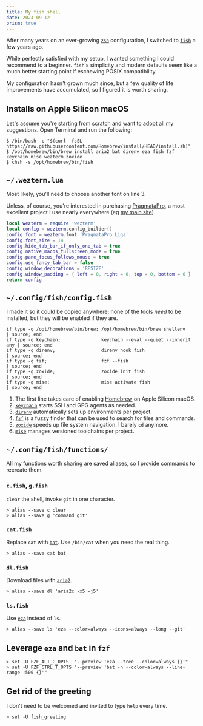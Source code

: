 ```yaml
---
title: My fish shell
date: 2024-09-12
prism: true
---
```


After many years on an ever-growing [`zsh`](https://zsh.sourceforge.io/) configuration,
I switched to [`fish`](https://fishshell.com/) a few years ago.

While perfectly satisfied with my setup, I wanted something I could recommend to a beginner.
`fish`'s simplicity and modern defaults seem like a much better starting point if eschewing POSIX compatibility.

My configuration hasn't grown much since, but a few quality of life improvements have accumulated, so I figured it is worth sharing.

## Installs on Apple Silicon macOS

Let's assume you're starting from scratch and want to adopt all my suggestions. Open Terminal and run the following:

```shell
$ /bin/bash -c "$(curl -fsSL https://raw.githubusercontent.com/Homebrew/install/HEAD/install.sh)"
$ /opt/homebrew/bin/brew install aria2 bat direnv eza fish fzf keychain mise wezterm zoxide
$ chsh -s /opt/homebrew/bin/fish
```

## `~/.wezterm.lua`

Most likely, you'll need to choose another font on line 3.

Unless, of course, you're interested in purchasing [PragmataPro](https://www.fsd.it/shop/fonts/pragmatapro/), a most excellent project I use nearly everywhere (eg [my main site](https://pcarrier.com)).

```lua
local wezterm = require 'wezterm'
local config = wezterm.config_builder()
config.font = wezterm.font 'PragmataPro Liga'
config.font_size = 14
config.hide_tab_bar_if_only_one_tab = true
config.native_macos_fullscreen_mode = true
config.pane_focus_follows_mouse = true
config.use_fancy_tab_bar = false
config.window_decorations = 'RESIZE'
config.window_padding = { left = 0, right = 0, top = 0, bottom = 0 }
return config
```

## `~/.config/fish/config.fish`

I made it so it could be copied anywhere; none of the tools _need_ to be installed, but they will be enabled if they are.

```shell
if type -q /opt/homebrew/bin/brew; /opt/homebrew/bin/brew shellenv       | source; end
if type -q keychain;               keychain --eval --quiet --inherit any | source; end
if type -q direnv;                 direnv hook fish                      | source; end
if type -q fzf;                    fzf --fish                            | source; end
if type -q zoxide;                 zoxide init fish                      | source; end
if type -q mise;                   mise activate fish                    | source; end
```

1. The first line takes care of enabling [Homebrew](https://brew.sh/) on Apple Silicon macOS.
2. [`keychain`](https://www.funtoo.org/Funtoo:Keychain) starts SSH and GPG agents as needed.
3. [`direnv`](https://direnv.net/) automatically sets up environments per project.
4. [`fzf`](https://github.com/junegunn/fzf) is a fuzzy finder that can be used to search for files and commands.
5. [`zoxide`](https://github.com/ajeetdsouza/zoxide) speeds up file system navigation. I barely `cd` anymore.
6. [`mise`](https://github.com/mise-app/mise) manages versioned toolchains per project.

## `~/.config/fish/functions/`

All my functions worth sharing are saved aliases, so I provide commands to recreate them.

### `c.fish`, `g.fish`

`clear` the shell, invoke `git` in one character.

```shell
> alias --save c clear
> alias --save g 'command git'
```

### `cat.fish`

Replace `cat` with [`bat`](https://github.com/sharkdp/bat). Use `/bin/cat` when you need the real thing.

```shell
> alias --save cat bat
```

### `dl.fish`

Download files with [`aria2`](https://aria2.github.io/).

```shell
> alias --save dl 'aria2c -x5 -j5'
```

### `ls.fish`

Use [`eza`](https://github.com/eza-community/eza) instead of `ls`.

```shell
> alias --save ls 'eza --color=always --icons=always --long --git'
```

## Leverage `eza` and `bat` in `fzf`

```shell
> set -U FZF_ALT_C_OPTS  "--preview 'eza --tree --color=always {}'"
> set -U FZF_CTRL_T_OPTS "--preview 'bat -n --color=always --line-range :500 {}'"
```

## Get rid of the greeting

I don't need to be welcomed and invited to type `help` every time.

```shell
> set -U fish_greeting
```
